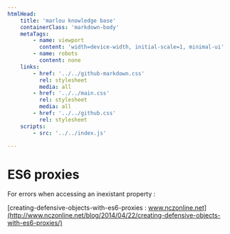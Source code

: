 ```yaml
---
htmlHead:
    title: 'marlou knowledge base' 
    containerClass: 'markdown-body'
    metaTags:
        - name: viewport
          content: 'width=device-width, initial-scale=1, minimal-ui'
        - name: robots
          content: none
    links:
        - href: '../../github-markdown.css'
          rel: stylesheet
          media: all
        - href: '../../main.css'
          rel: stylesheet
          media: all
        - href: '../../github.css'
          rel: stylesheet
    scripts:
        - src: '../../index.js'

---
```


# ES6 proxies

For errors when accessing an inexistant property :

[creating-defensive-objects-with-es6-proxies : www.nczonline.net](http://www.nczonline.net/blog/2014/04/22/creating-defensive-objects-with-es6-proxies/)
